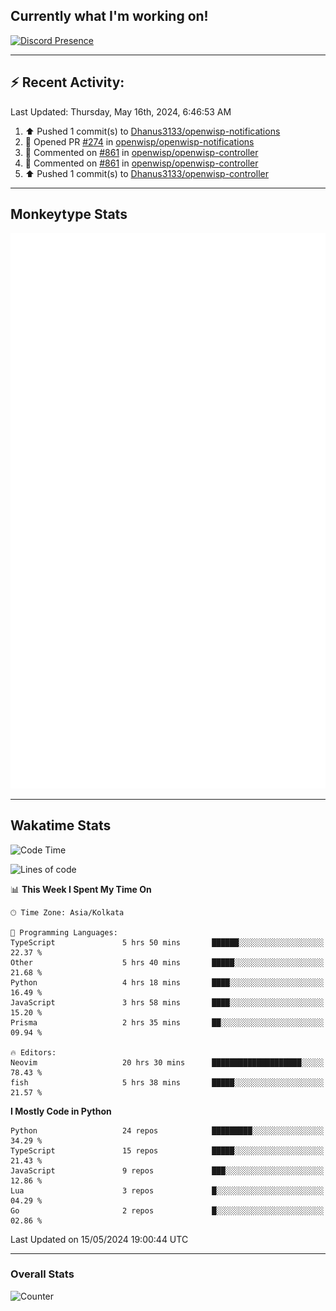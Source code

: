 ## Currently what I'm working on!
[![Discord Presence](https://lanyard.cnrad.dev/api/534981034400284712)](https://discord.com/users/534981034400284712)

---

## :zap: Recent Activity:
<!--RECENT_ACTIVITY:last_update-->
Last Updated: Thursday, May 16th, 2024, 6:46:53 AM
<!--RECENT_ACTIVITY:last_update_end-->
<!--RECENT_ACTIVITY:start-->
1. ⬆️ Pushed 1 commit(s) to [Dhanus3133/openwisp-notifications](https://github.com/Dhanus3133/openwisp-notifications)<br>
2. 💪 Opened PR [#274](https://github.com/openwisp/openwisp-notifications/pull/274) in [openwisp/openwisp-notifications](https://github.com/openwisp/openwisp-notifications)<br>
3. 💬 Commented on [#861](https://github.com/openwisp/openwisp-controller/pull/861#issuecomment-2112600907) in [openwisp/openwisp-controller](https://github.com/openwisp/openwisp-controller)<br>
4. 💬 Commented on [#861](https://github.com/openwisp/openwisp-controller/pull/861#discussion_r1601693359) in [openwisp/openwisp-controller](https://github.com/openwisp/openwisp-controller)<br>
5. ⬆️ Pushed 1 commit(s) to [Dhanus3133/openwisp-controller](https://github.com/Dhanus3133/openwisp-controller)<br>
<!--RECENT_ACTIVITY:end-->

---

## Monkeytype Stats
<a href="https://monkeytype.com/profile/dhanus">
  <img src="https://raw.githubusercontent.com/Dhanus3133/Dhanus3133/monkeytype/monkeytype-lbpb.svg" alt="Monkeytype Profile" />
</a>

---

## Wakatime Stats
<!--START_SECTION:waka-->
![Code Time](http://img.shields.io/badge/Code%20Time-1%2C833%20hrs%2033%20mins-blue)

![Lines of code](https://img.shields.io/badge/From%20Hello%20World%20I%27ve%20Written-5.1%20million%20lines%20of%20code-blue)

📊 **This Week I Spent My Time On** 

```text
🕑︎ Time Zone: Asia/Kolkata

💬 Programming Languages: 
TypeScript               5 hrs 50 mins       ██████░░░░░░░░░░░░░░░░░░░   22.37 % 
Other                    5 hrs 40 mins       █████░░░░░░░░░░░░░░░░░░░░   21.68 % 
Python                   4 hrs 18 mins       ████░░░░░░░░░░░░░░░░░░░░░   16.49 % 
JavaScript               3 hrs 58 mins       ████░░░░░░░░░░░░░░░░░░░░░   15.20 % 
Prisma                   2 hrs 35 mins       ██░░░░░░░░░░░░░░░░░░░░░░░   09.94 % 

🔥 Editors: 
Neovim                   20 hrs 30 mins      ████████████████████░░░░░   78.43 % 
fish                     5 hrs 38 mins       █████░░░░░░░░░░░░░░░░░░░░   21.57 % 
```

**I Mostly Code in Python** 

```text
Python                   24 repos            █████████░░░░░░░░░░░░░░░░   34.29 % 
TypeScript               15 repos            █████░░░░░░░░░░░░░░░░░░░░   21.43 % 
JavaScript               9 repos             ███░░░░░░░░░░░░░░░░░░░░░░   12.86 % 
Lua                      3 repos             █░░░░░░░░░░░░░░░░░░░░░░░░   04.29 % 
Go                       2 repos             █░░░░░░░░░░░░░░░░░░░░░░░░   02.86 % 
```




 Last Updated on 15/05/2024 19:00:44 UTC
<!--END_SECTION:waka-->
---

### Overall Stats

<img src="https://moe-counter.glitch.me/get/@Dhanus3133?theme=asoul" alt="Counter" />

